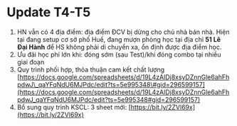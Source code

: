 # Update T4-T5

1. HN vẫn có 4 địa điểm: địa điểm ĐCV bị dừng cho chủ nhà bán nhà. Hiện tại đang setup cơ sở phố Huế, đang mượn phòng học tại địa chỉ **51 Lê Đại Hành** để HS không phải di chuyển xa, ổn định được địa điểm học.
2. Ưu đãi học phí lớn khi: đóng sớm \(sau Test\)/khi đóng combo tại nhiều giai đoạn
3. Quy trình phối hợp, thỏa thuận cam kết chất lượng [https://docs.google.com/spreadsheets/d/19L4zAlDj8xsyDZnnGle6ahFhpdwJ\_qaYFqNdU6MJPdc/edit?ts=5e995348\#gid=296599157](https://docs.google.com/spreadsheets/d/19L4zAlDj8xsyDZnnGle6ahFhpdwJ_qaYFqNdU6MJPdc/edit?ts=5e995348#gid=296599157)
4. Bổ sung quy trình KSCL: 3 sheet mới: [https://bit.ly/2ZVl69x](https://bit.ly/2ZVl69x)




